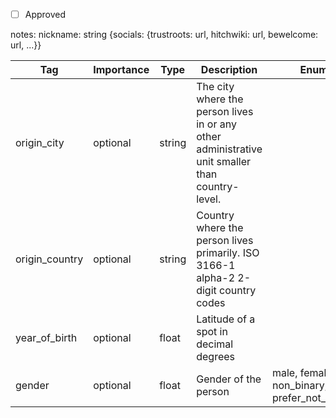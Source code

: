 - [ ] Approved


notes:
nickname: string
{socials: {trustroots: url, hitchwiki: url, bewelcome: url, ...}}


| Tag                | Importance   | Type    | Description                                                                 | Enum                                         | Example |
|--------------------|--------------|---------|-----------------------------------------------------------------------------|----------------------------------------------|---------|
| origin_city        | optional  | string  | The city where the person lives in or any other administrative unit smaller than country-level. |                                              |         |
| origin_country     | optional  | string  | Country where the person lives primarily. ISO 3166-1 alpha-2 2-digit country codes                                 |      |         |
| year_of_birth      | optional  | float   | Latitude of a spot in decimal degrees                                       |                                              |         |
| gender             | optional  | float   | Gender of the person                                                        | male, female, non_binary, prefer_not_to_say  |         |
